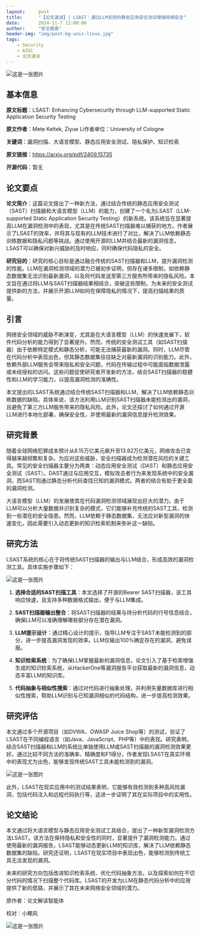 ```yaml
---
layout:     post
title:      "【论文速读】| LSAST：通过LLM支持的静态应用安全测试增强网络安全"
date:       2024-11-7 11:00:00
author:     "安全极客"
header-img: "img/post-bg-unix-linux.jpg"
tags:
    - Security
    - AIGC
    - 论文速读
---
```



![这是一张图片](https://www.gptsecurity.info/img/in-post/0807/01.jpg)

## 基本信息

**原文标题**：LSAST: Enhancing Cybersecurity through LLM-supported Static Application Security Testing

**原文作者**：Mete Keltek, Ziyue Li作者单位：University of Cologne

**关键词**：漏洞扫描、大语言模型、静态应用安全测试、隐私保护、知识检索

**原文链接**：https://arxiv.org/pdf/2409.15735

**开源代码**：暂无

## 论文要点

**论文简介**：这篇论文提出了一种新方法，通过结合传统的静态应用安全测试（SAST）扫描器和大语言模型（LLM）的能力，创建了一个名为LSAST（LLM-supported Static Application Security Testing）的新系统。该系统旨在显著提高LLM在漏洞检测中的表现，尤其是在传统SAST扫描器难以捕获的地方。作者展示了LSAST的效率，并将其与现有的LLM技术进行了对比，解决了LLM依赖静态训练数据和隐私问题等挑战。通过使用开源的LLM并结合最新的漏洞信息，LSAST可以确保对新兴威胁的及时响应，同时确保代码隐私的安全。

**研究目的**：研究的核心目标是通过融合传统的SAST扫描器和LLM，提升漏洞检测的性能。LLM在漏洞检测领域的潜力已被初步证明，但存在诸多限制，如依赖静态数据集无法识别最新漏洞，以及将代码发送至第三方服务所带来的隐私风险。本文旨在通过将LLM与SAST扫描器结果相结合，突破这些限制，为未来的安全测试提供新的方法，并展示开源LLM如何在保障隐私的情况下，提高扫描结果的质量。

## 引言

网络安全领域的威胁不断演变，尤其是在大语言模型（LLM）的快速发展下，软件代码分析的能力得到了显著提升。然而，传统的安全测试工具（如SAST扫描器）由于依赖特定模式和静态分析，可能无法捕获最新的漏洞。同时，LLM尽管在代码分析中表现出色，但其静态数据集往往缺乏对最新漏洞的识别能力。此外，依赖外部LLM服务会带来隐私和安全问题，代码在传输过程中可能面临数据泄露或未经授权的访问。这些问题促使研究者开发新的方法，结合SAST扫描器的稳健性和LLM的学习能力，以提高漏洞检测的准确性。

本文提出的LSAST系统通过结合传统SAST扫描器和LLM，解决了LLM依赖静态训练数据的缺陷。具体来说，该方法利用LLM识别SAST扫描器未能检测出的漏洞，且避免了第三方LLM服务带来的隐私风险。此外，论文还探讨了如何通过开源LLM进行本地化部署，确保安全性，并使用最新的漏洞信息提升检测效果。

## 研究背景

随着全球网络犯罪成本预计从8.15万亿美元飙升至13.82万亿美元，网络攻击已变得越来越频繁和复杂。为应对这些威胁，安全扫描器成为检测潜在风险的关键工具。常见的安全扫描器主要分为两类：动态应用安全测试（DAST）和静态应用安全测试（SAST）。DAST通过与应用交互，模拟攻击者行为来发现系统中的安全漏洞，而SAST则通过静态分析代码查找已知的漏洞模式。两者的结合有助于更全面的漏洞检测。

大语言模型（LLM）的发展使其在代码漏洞检测领域展现出巨大的潜力。由于LLM可以分析大量数据并识别复杂的模式，它们能够补充传统的SAST工具，检测到一些潜在的安全隐患。然而，LLM依赖于静态数据集，无法应对新型漏洞的快速变化，因此需要引入动态更新的知识检索机制来弥补这一缺陷。

## 研究方法

LSAST系统的核心在于将传统SAST扫描器的输出与LLM结合，形成高效的漏洞检测工具。具体实施步骤如下：

![这是一张图片](https://www.gptsecurity.info/img/in-post/1107/04.png)

1. **选择合适的SAST扫描工具**：本文选择了开源的Bearer SAST扫描器，该工具响应快速，且支持多种数据格式输出，便于与LLM集成。
   
2. **SAST扫描器输出整合**：将SAST扫描器的结果与待分析代码的行号信息结合，确保LLM可以准确理解哪些部分存在潜在漏洞。
   
3. **LLM提示设计**：通过精心设计的提示，指导LLM专注于SAST未能检测到的部分，进一步提高漏洞发现的效率。LLM仅输出100%确定存在的漏洞，避免误报。 
   
4. **知识检索系统**：为了确保LLM掌握最新的漏洞信息，论文引入了基于检索增强生成的知识检索系统，从HackerOne等漏洞报告平台获取最新的漏洞信息，动态丰富LLM的知识库。
   
5. **代码抽象与相似性搜索**：通过对代码进行抽象处理，并利用矢量数据库进行相似性搜索，帮助LLM识别与已知漏洞相似的代码结构，进一步提高检测效果。

## 研究评估

本文通过多个开源项目（如DVWA、OWASP Juice Shop等）的测试，验证了LSAST在不同编程语言（如Java、JavaScript、PHP等）中的表现。研究表明，结合SAST扫描器和LLM的系统比单独使用LLM或SAST扫描器的漏洞检测效果更好。通过比较不同方法的准确率、精确度和F1得分，作者发现LSAST在真实环境中的表现尤为出色，能够发现传统SAST工具未能检测到的漏洞。

![这是一张图片](https://www.gptsecurity.info/img/in-post/1107/05.png)

此外，LSAST在现实应用中的测试结果表明，它能够有效检测到多种高风险漏洞，包括代码注入和远程代码执行等，这进一步证明了其在实际项目中的实用性。

## 论文结论

本文通过将大语言模型与静态应用安全测试工具结合，提出了一种新型漏洞检测方法LSAST。该方法在保持隐私和安全性的同时，显著提升了漏洞检测能力。通过使用最新的漏洞报告，LSAST能够动态更新LLM的知识库，解决了LLM依赖静态数据集的缺陷。研究还证明，LSAST在现实项目中表现出色，能够检测到传统工具无法发现的漏洞。

未来的研究方向包括改进知识检索系统、优化代码抽象方法，以及探索如何在不切分代码的情况下扫描整个代码库。LSAST的开发为LLM在静态代码分析中的应用提供了新的思路，并展示了其在未来网络安全领域的潜力。

原作者：论文解读智能体

校对：小椰风

![这是一张图片](https://www.gptsecurity.info/img/in-post/0813/08.webp)







